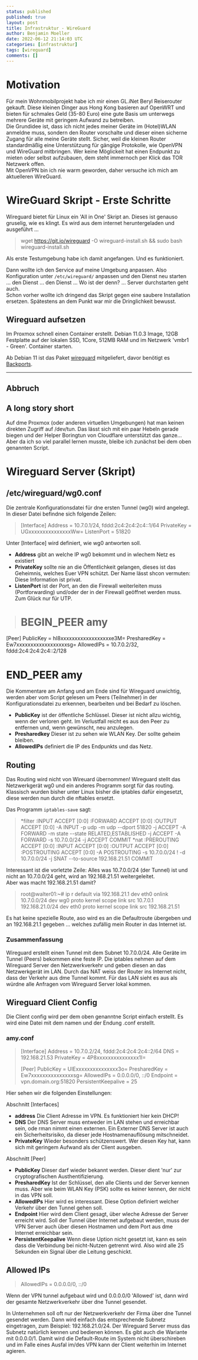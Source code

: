 ```yaml
---
status: published
published: true
layout: post
title: Infrastruktur - WireGuard
author: Benjamin Moeller
date: 2022-06-12 21:14:03 UTC
categories: [infrastruktur]
tags: [wireguard]
comments: []
---
```


# Motivation

Für mein Wohnmobilprojekt habe ich mir einen GL.iNet Beryl Reiserouter gekauft. Diese kleinen Dinger aus Hong Kong basieren auf OpenWRT und bieten für schmales Geld (35-80 Euro) eine gute Basis um unterwegs mehrere Geräte mit geringem Aufwand zu betreiben.  
Die Grundidee ist, dass ich nicht jedes meiner Geräte im (Hotel)WLAN anmeldne muss, sondern den Router vorschalte und dieser einen sicherne Zugang für alle meine Geräte stellt. Sicher, weil die kleinen Router standardmäßig eine Unterstützung für gängige Protokolle, wie OpenVPN und WireGuard mitbringen. Wer keine Möglickeit hat einen Endpunkt zu mieten oder selbst aufzubauen, dem steht immernoch per Klick das TOR Netzwerk offen.  
Mit OpenVPN bin ich nie warm geworden, daher versuche ich mich am aktuelleren WireGuard.  

# WireGuard Skript - Erste Schritte

Wireguard bietet für Linux ein 'All in One' Skript an. Dieses ist genauso gruselig, wie es klingt. Es wird aus dem internet heruntergeladen und ausgeführt ...  

> wget https://git.io/wireguard -O wireguard-install.sh && sudo bash wireguard-install.sh

Als erste Testumgebung habe ich damit angefangen. Und es funktioniert.  

Dann wollte ich den Service auf meine Umgebung anpassen. Also Konfiguration unter `/etc/wireguard/` anpassen und den Dienst neu starten ... den Dienst ... den Dienst ... Wo ist der denn? ... Server durchstarten geht auch.  
Schon vorher wollte ich dringend das Skript gegen eine saubere Installation ersetzen. Spätestens an dem Punkt war mir die Dringlichkeit bewusst.  

## Wireguard aufsetzen

Im Proxmox schnell einen Container erstellt. Debian 11.0.3 Image, 12GB Festplatte auf der lokalen SSD, 1Core, 512MB RAM und im Netzwerk 'vmbr1 - Green'. Container starten.  

Ab Debian 11 ist das Paket [wireguard](https://packages.debian.org/bullseye/wireguard) mitgeliefert, davor benötigt es [Backports](https://packages.debian.org/buster-backports/wireguard).

---
Abbruch
---

## A long story short
Auf dme Proxmox (oder anderen virtuellen Umgebungen) hat man keinen direkten Zugriff auf /dev/tun. Das lässt sich mit ein paar Hebeln gerade biegen und der Helper Boringtun von Cloudflare unterstützt das ganze...  
Aber da ich so viel parallel lernen musste, bleibe ich zunächst bei dem oben genannten Script.  

# Wireguard Server (Skript)

## /etc/wireguard/wg0.conf

Die zentrale Konfigurationsdatei für dne ersten Tunnel (wg0) wird angelegt.  
In dieser Datei befindne sich folgende Zeilen:  

> [Interface]
Address = 10.7.0.1/24, fddd:2c4:2c4:2c4::1/64
PrivateKey = UGxxxxxxxxxxxxxxxWw=
ListenPort = 51820

Unter [Interface] wird definiert, wie wg0 antworten soll.
* **Address** gibt an welche IP wg0 bekommt und in wlechem Netz es existiert
* **PrivateKey** sollte nie an die Öffentlichkeit gelangen, dieses ist das Geheimnis, welches Euer VPN schützt. Der Name lässt shcon vermuten: Diese Information ist privat.
* **ListenPort** ist der Port, an den die Firewall weiterleiten muss (Portforwarding) und/oder der in der Firewall geöffnet werden muss. Zum Glück nur für UTP.

>  # BEGIN_PEER amy
[Peer]
PublicKey = hI8xxxxxxxxxxxxxxxxxxe3M=
PresharedKey = Ew7xxxxxxxxxxxxxxxxxxsg=
AllowedIPs = 10.7.0.2/32, fddd:2c4:2c4:2c4::2/128
# END_PEER amy

Die Kommentare am Anfang und am Ende sind für Wireguard unwichtig, werden aber vom Script gelesen um Peers (Teilnehmer) in der Konfigurationsdatei zu erkennen, bearbeiten und bei Bedarf zu löschen.
* **PublicKey** ist der öffentliche Schlüssel. Dieser ist nicht allzu wichtig, wenn der verloren geht. Im Verlustfall reicht es aus den Peer zu entfernen und, wenn gewünscht, neu anzulegen.
* **Presharedkey** Dieser ist zu sehen wie WLAN Key. Der sollte geheim bleiben.
* **AllowedIPs** definiert die IP des Endpunkts und das Netz.


## Routing

Das Routing wird nicht von Wireuard übernommen! Wireguard stellt das Netzwerkgerät wg0 und ein anderes Programm sorgt für das routing. Klassisch wurden bisher unter Linux bisher die iptables dafür eingesetzt, diese werden nun durch die nftables ersetzt.

Das Programm `iptables-save` sagt:

> *filter
:INPUT ACCEPT [0:0]
:FORWARD ACCEPT [0:0]
:OUTPUT ACCEPT [0:0]
-A INPUT -p udp -m udp --dport 51820 -j ACCEPT
-A FORWARD -m state --state RELATED,ESTABLISHED -j ACCEPT
-A FORWARD -s 10.7.0.0/24 -j ACCEPT
COMMIT
*nat
:PREROUTING ACCEPT [0:0]
:INPUT ACCEPT [0:0]
:OUTPUT ACCEPT [0:0]
:POSTROUTING ACCEPT [0:0]
-A POSTROUTING -s 10.7.0.0/24 ! -d 10.7.0.0/24 -j SNAT --to-source 192.168.21.51
COMMIT

Interessant ist die vorletzte Zeile: Alles was 10.7.0.0/24 (der Tunnel) ist und nicht an 10.7.0.0/24 geht, wird an 192.168.21.51 weitergeleitet.  
Aber was macht 192.168.21.51 damit?

> root@walter01:~# ip r
default via 192.168.21.1 dev eth0 onlink 
10.7.0.0/24 dev wg0 proto kernel scope link src 10.7.0.1 
192.168.21.0/24 dev eth0 proto kernel scope link src 192.168.21.51

Es hat keine spezielle Route, aso wird es an die Defaultroute übergeben und an 192.168.21.1 gegeben ... welches zufällig mein Router in das Internet ist.

### Zusammenfassung

Wireguard erstellt einen Tunnel mit dem Subnet 10.7.0.0/24. Alle Geräte im Tunnel (Peers) bekommen eine feste IP.
Die iptables nehmen auf dem Wireguard Server den Netzwerkverkehr und geben diesen an das Netzwerkgerät im LAN.
Durch das NAT weiss der Router ins Internet nicht, dass der Verkehr aus dme Tunnel kommt. Für das LAN sieht es aus als würdne alle Anfragen vom Wireguard Server lokal kommen.

## Wireguard Client Config

Die Client config wird per dem oben genanntne Script einfach erstellt. Es wird eine Datei mit dem namen und der Endung .conf erstellt.  
### amy.conf

> [Interface]
Address = 10.7.0.2/24, fddd:2c4:2c4:2c4::2/64
DNS = 192.168.21.53
PrivateKey = 4P8xxxxxxxxxxxxxxx1I=
>
> [Peer]
PublicKey = UlExxxxxxxxxxxxxxx3o=
PresharedKey = Ew7xxxxxxxxxxxxxxxsg=
AllowedIPs = 0.0.0.0/0, ::/0
Endpoint = vpn.domain.org:51820
PersistentKeepalive = 25

Hier sehen wir die folgenden Einstellungen:

Abschnitt [Interfaces]
* **address** Die Client Adresse im VPN. Es funktioniert hier kein DHCP!
* **DNS** Der DNS Server muss entweder im LAN stehen und erreichbar sein, ode rman nimmt einen externen. Ein Externer DNS Server ist auch ein Sicherheitsrisiko, da dieser jede Hostnamenauflösung mitschneidet.
* **PrivateKey** Wieder besonders schützenswert. Wer diesen Key hat, kann sich mit geringem Aufwand als der Client ausgeben.

Abschnitt [Peer]
* **PublicKey** Dieser darf wieder bekannt werden. Dieser dient 'nur' zur cryptografischen Austhentifizierung.
* **PresharedKey** Ist der Schlüssel, den alle Clients und der Server kennen muss. Aber wie beim WLAN Key (PSK) sollte es keiner kennen, der nicht in das VPN soll.
* **AllowedIPs** Hier wird es interessant. Diese Option definiert welcher Verkehr über den Tunnel gehen soll.
* **Endpoint** Hier wird dem Client gesagt, über wleche Adresse der Server erreicht wird. Soll der Tunnel über Internet aufgebaut werden, muss der VPN Server auch über diesen Hostnamen und dem Port aus dme Internet erreichbar sein.
* **PersistentKeepalive** Wenn diese Uption nicht gesetzt ist, kann es sein dass die Verbindung bei nicht-Nutzen getrennt wird. Also wird alle 25 Sekunden ein Signal über die Leitung geschickt. 

## Allowed IPs

> AllowedIPs = 0.0.0.0/0, ::/0

Wenn der VPN tunnel aufgebaut wird und 0.0.0.0/0 'Allowed' ist, dann wird der gesamte Netzwerkverkehr über dne Tunnel gesendet.

In Unternehmen soll oft nur der Netzwerkverkehr der Firma über dne Tunnel gesendet werden. Dann wird einfach das entsprechende Subnetz eingetragen, zum Beispiel: 192.168.21.0/24. Der Wireguard Server muss das Subnetz natürlich kennen und bedienen können.
Es gibt auch die Wariante mit 0.0.0.0/1. Damit wird die Default-Route im System nicht überschireben und im Falle eines Ausfal im/des VPN kann der Client weiterhin im Internet agieren.

